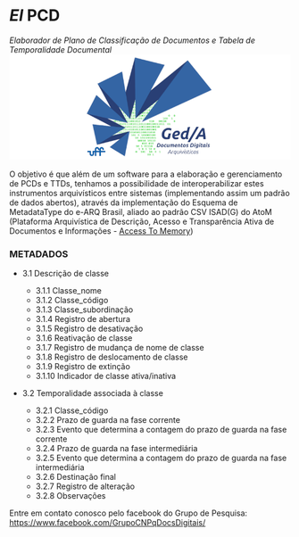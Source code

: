 # *El* PCD
*Elaborador de Plano de Classificação de Documentos e Tabela de Temporalidade Documental*
![Ged/A](assets/gedalogo_800x300.png)

O objetivo é que além de um software para a elaboração e gerenciamento de PCDs e TTDs, tenhamos a possibilidade de interoperabilizar estes instrumentos arquivísticos entre sistemas (implementando assim um padrão de dados abertos), através da implementação do Esquema de MetadataType do e-ARQ Brasil, aliado ao padrão CSV ISAD(G) do AtoM (Plataforma Arquivística de Descrição, Acesso e Transparência Ativa de Documentos e Informações - [Access To Memory](https://www.accesstomemory.org/))

### METADADOS
- 3.1 Descrição de classe
    - 3.1.1 Classe_nome
    - 3.1.2 Classe_código
    - 3.1.3 Classe_subordinação
    - 3.1.4 Registro de abertura
    - 3.1.5 Registro de desativação
    - 3.1.6 Reativação de classe
    - 3.1.7 Registro de mudança de nome de classe
    - 3.1.8 Registro de deslocamento de classe
    - 3.1.9 Registro de extinção
    - 3.1.10 Indicador de classe ativa/inativa

- 3.2 Temporalidade associada à classe
    - 3.2.1 Classe_código
    - 3.2.2 Prazo de guarda na fase corrente
    - 3.2.3 Evento que determina a contagem do prazo de guarda na fase corrente
    - 3.2.4 Prazo de guarda na fase intermediária
    - 3.2.5 Evento que determina a contagem do prazo de guarda na fase intermediária
    - 3.2.6 Destinação final
    - 3.2.7 Registro de alteração
    - 3.2.8 Observações

Entre em contato conosco pelo facebook do Grupo de Pesquisa: https://www.facebook.com/GrupoCNPqDocsDigitais/